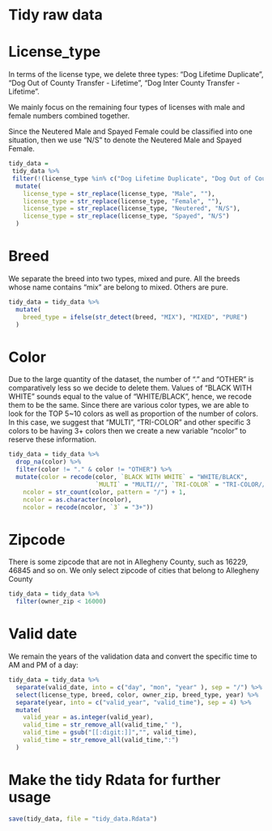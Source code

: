 Tidy raw data
================

# License\_type

In terms of the license type, we delete three types: “Dog Lifetime
Duplicate”, “Dog Out of County Transfer - Lifetime”, “Dog Inter County
Transfer - Lifetime”.

We mainly focus on the remaining four types of licenses with male and
female numbers combined together.

Since the Neutered Male and Spayed Female could be classified into one
situation, then we use “N/S” to denote the Neutered Male and Spayed
Female.

``` r
tidy_data = 
 tidy_data %>% 
 filter(!(license_type %in% c("Dog Lifetime Duplicate", "Dog Out of County Transfer - Lifetime", "Dog Inter County Transfer - Lifetime"))) %>% 
  mutate(
    license_type = str_replace(license_type, "Male", ""),
    license_type = str_replace(license_type, "Female", ""),
    license_type = str_replace(license_type, "Neutered", "N/S"),
    license_type = str_replace(license_type, "Spayed", "N/S")
  )
```

# Breed

We separate the breed into two types, mixed and pure. All the breeds
whose name contains “mix” are belong to mixed. Others are pure.

``` r
tidy_data = tidy_data %>% 
  mutate(
    breed_type = ifelse(str_detect(breed, "MIX"), "MIXED", "PURE")
  )
```

# Color

Due to the large quantity of the dataset, the number of “.” and “OTHER”
is comparatively less so we decide to delete them. Values of “BLACK WITH
WHITE” sounds equal to the value of “WHITE/BLACK”, hence, we recode them
to be the same. Since there are various color types, we are able to look
for the TOP 5\~10 colors as well as proportion of the number of colors.
In this case, we suggest that “MULTI”, “TRI-COLOR” and other specific 3
colors to be having 3+ colors then we create a new variable “ncolor” to
reserve these information.

``` r
tidy_data = tidy_data %>% 
  drop_na(color) %>% 
  filter(color != "." & color != "OTHER") %>% 
  mutate(color = recode(color, `BLACK WITH WHITE` = "WHITE/BLACK", 
                        `MULTI` = "MULTI//", `TRI-COLOR` = "TRI-COLOR//"),
    ncolor = str_count(color, pattern = "/") + 1,
    ncolor = as.character(ncolor),
    ncolor = recode(ncolor, `3` = "3+"))
```

# Zipcode

There is some zipcode that are not in Allegheny County, such as 16229,
46845 and so on. We only select zipcode of cities that belong to
Allegheny County

``` r
tidy_data = tidy_data %>% 
  filter(owner_zip < 16000)
```

# Valid date

We remain the years of the validation data and convert the specific time
to AM and PM of a day:

``` r
tidy_data = tidy_data %>% 
  separate(valid_date, into = c("day", "mon", "year" ), sep = "/") %>%
  select(license_type, breed, color, owner_zip, breed_type, year) %>%
  separate(year, into = c("valid_year", "valid_time"), sep = 4) %>%
  mutate(
    valid_year = as.integer(valid_year),
    valid_time = str_remove_all(valid_time," "),
    valid_time = gsub("[[:digit:]]","", valid_time),
    valid_time = str_remove_all(valid_time,":")
  ) 
```

# Make the tidy Rdata for further usage

``` r
save(tidy_data, file = "tidy_data.Rdata")
```
